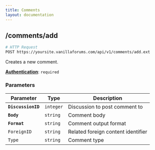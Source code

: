```yaml
---
title: Comments
layout: documentation
---
```


## /comments/add

```sh
# HTTP Request
POST https://yoursite.vanillaforums.com/api/v1/comments/add.ext
```

Creates a new comment.

[__Authentication__](../#toc_5): `required`

### Parameters

Parameter           | Type      | Description
---                 | ---       | ---
__`DiscussionID`__  | `integer` | Discussion to post comment to
__`Body`__          | `string`  | Comment body
__`Format`__        | `string`  | Comment output format
`ForeignID`         | `string`  | Related foreign content identifier
`Type`              | `string`  | Comment type

